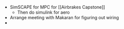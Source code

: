 - SimSCAPE for MPC for [[Airbrakes Capstone]]
	- Then do simulink for aero
- Arrange meeting with Makaran for figuring out wiring
-